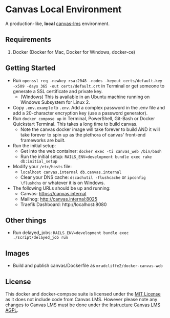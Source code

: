 # Canvas Local Environment

A production-like, **local** [canvas-lms](https://github.com/instructure/canvas-lms) environment.

## Requirements

1. Docker (Docker for Mac, Docker for Windows, docker-ce)

## Getting Started

* Run `openssl req -newkey rsa:2048 -nodes -keyout certs/default.key -x509 -days 365 -out certs/default.crt` in Terminal or get someone to generate a SSL certificate and private key.
   * (Windows) This is available in an Ubuntu machine running on Windows Subsystem for Linux 2.
* Copy `.env.example` to `.env`. Add a complex password in the .env file and add a 20-character encryption key (use a password generator).
* Run `docker compose up` in Terminal, PowerShell, Git-Bash or Docker Quickstart Terminal. This takes a long time to build canvas.
   * Note the canvas docker image will take forever to build AND it will take forever to spin up as the plethora of canvas' front-end frameworks are built.
* Run the initial setup:
   * Get into the web container: `docker exec -ti canvas_web /bin/bash`
   * Run the initial setup: `RAILS_ENV=development bundle exec rake db:initial_setup`
* Modify your `/etc/hosts` file:
   * `localhost canvas.internal db.canvas.internal`
   * Clear your DNS cache: `dscachutil -flushcache` or `ipconfig \flushdns` or whatever it is on Windows.
* The following URLs should be up and running:
   * Canvas: https://canvas.internal
   * Mailhog: http://canvas.internal:8025
   * Traefik Dashboard: http://localhost:8080

## Other things

* Run delayed_jobs: `RAILS_ENV=development bundle exec ./script/delayed_job run`

## Images

* Build and publish canvas/Dockerfile as `mradcliffe2/docker-canvas-web`

## License

This docker and docker-compsoe suite is licensed under the [MIT License](./LICENSE) as it does not include code from Canvas LMS. However please note any changes to Canvas LMS must be done under the [Instructure Canvas LMS AGPL](https://github.com/instructure/canvas-lms/blob/master/LICENSE).
